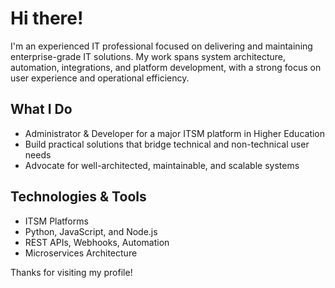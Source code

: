 # Hi there!

I'm an experienced IT professional focused on delivering and maintaining enterprise-grade IT solutions. My work spans system architecture, automation, integrations, and platform development, with a strong focus on user experience and operational efficiency.

## What I Do

- Administrator & Developer for a major ITSM platform in Higher Education
- Build practical solutions that bridge technical and non-technical user needs
- Advocate for well-architected, maintainable, and scalable systems

## Technologies & Tools

- ITSM Platforms
- Python, JavaScript, and Node.js
- REST APIs, Webhooks, Automation
- Microservices Architecture

Thanks for visiting my profile!
